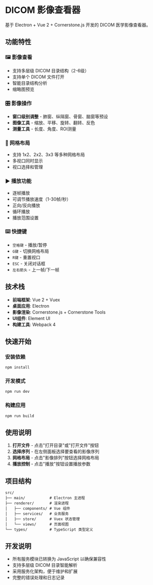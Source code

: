 # DICOM 影像查看器

基于 Electron + Vue 2 + Cornerstone.js 开发的 DICOM 医学影像查看器。

## 功能特性

### 🖼️ 影像查看
- 支持多层级 DICOM 目录结构（2-6级）
- 支持单个 DICOM 文件打开
- 智能目录结构分析
- 缩略图预览

### 🎛️ 影像操作
- **窗口级别调整** - 肺窗、纵隔窗、骨窗、脑窗等预设
- **图像工具** - 缩放、平移、旋转、翻转、反色
- **测量工具** - 长度、角度、ROI测量

### 📐 网格布局
- 支持 1x2、2x2、3x3 等多种网格布局
- 多视口同时显示
- 视口选择和管理

### ▶️ 播放功能
- 逐帧播放
- 可调节播放速度（1-30帧/秒）
- 正向/反向播放
- 循环播放
- 播放范围设置

### ⌨️ 快捷键
- `空格键` - 播放/暂停
- `G键` - 切换网格布局
- `R键` - 重置视口
- `ESC` - 关闭对话框
- `左右箭头` - 上一帧/下一帧

## 技术栈

- **前端框架**: Vue 2 + Vuex
- **桌面应用**: Electron
- **影像渲染**: Cornerstone.js + Cornerstone Tools
- **UI组件**: Element UI
- **构建工具**: Webpack 4

## 快速开始

### 安装依赖
```bash
npm install
```

### 开发模式
```bash
npm run dev
```

### 构建应用
```bash
npm run build
```

## 使用说明

1. **打开文件** - 点击"打开目录"或"打开文件"按钮
2. **选择序列** - 在左侧面板选择要查看的影像序列
3. **网格布局** - 点击"影像排列"按钮选择网格布局
4. **播放控制** - 点击"播放"按钮设置播放参数

## 项目结构

```
src/
├── main/           # Electron 主进程
├── renderer/       # 渲染进程
│   ├── components/ # Vue 组件
│   ├── services/   # 业务服务
│   ├── store/      # Vuex 状态管理
│   └── views/      # 页面视图
└── types/          # TypeScript 类型定义
```

## 开发说明

- 所有服务模块已转换为 JavaScript 以确保兼容性
- 支持多层级 DICOM 目录智能解析
- 采用服务化架构，便于维护和扩展
- 完整的错误处理和日志记录